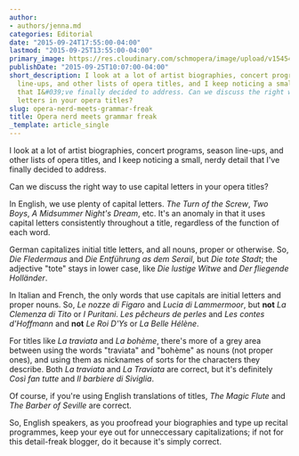 ```yaml
---
author:
- authors/jenna.md
categories: Editorial
date: "2015-09-24T17:55:00-04:00"
lastmod: "2015-09-25T13:55:00-04:00"
primary_image: https://res.cloudinary.com/schmopera/image/upload/v1545409169/media/webhook-uploads/1443190046333/CapitalLetters.jpg.jpg
publishDate: "2015-09-25T10:07:00-04:00"
short_description: I look at a lot of artist biographies, concert programs, season
  line-ups, and other lists of opera titles, and I keep noticing a small, nerdy detail
  that I&#039;ve finally decided to address. Can we discuss the right way to use capital
  letters in your opera titles?
slug: opera-nerd-meets-grammar-freak
title: Opera nerd meets grammar freak
_template: article_single
---
```


I look at a lot of artist biographies, concert programs, season line-ups, and other lists of opera titles, and I keep noticing a small, nerdy detail that I've finally decided to address.

Can we discuss the right way to use capital letters in your opera titles?

In English, we use plenty of capital letters. *The Turn of the Screw*, *Two Boys*, *A Midsummer Night's Dream*, etc. It's an anomaly in that it uses capital letters consistently throughout a title, regardless of the function of each word.

German capitalizes initial title letters, and all nouns, proper or otherwise. So, *Die Fledermaus* and *Die Entführung as dem Serail*, but *Die tote Stadt*; the adjective "tote" stays in lower case, like *Die lustige Witwe* and *Der fliegende Holländer*.

In Italian and French, the only words that use capitals are initial letters and proper nouns. So, *Le nozze di Figaro* and *Lucia di Lammermoor*, but **not** *La Clemenza di Tito* or *I Puritani*. *Les pêcheurs de perles* and *Les contes d'Hoffmann* and **not** *Le Roi D'Ys* or *La Belle Hélène*. 

For titles like *La traviata* and *La bohème*, there's more of a grey area between using the words "traviata" and "bohème" as nouns (not proper ones), and using them as nicknames of sorts for the characters they describe. Both *La traviata* and *La Traviata* are correct, but it's definitely *Così fan tutte* and *Il barbiere di Siviglia*.

Of course, if you're using English translations of titles, *The Magic Flute* and *The Barber of Seville* are correct.

So, English speakers, as you proofread your biographies and type up recital programmes, keep your eye out for unneccessary capitalizations; if not for this detail-freak blogger, do it because it's simply correct.
